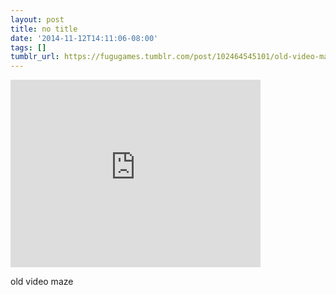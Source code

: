 ```yaml
---
layout: post
title: no title
date: '2014-11-12T14:11:06-08:00'
tags: []
tumblr_url: https://fugugames.tumblr.com/post/102464545101/old-video-maze
---
```

<iframe width="400" height="300" id="youtube_iframe" src="https://www.youtube.com/embed/Cp72v7Kx3h4?feature=oembed&amp;enablejsapi=1&amp;origin=https://safe.txmblr.com&amp;wmode=opaque" frameborder="0" allow="accelerometer; autoplay; encrypted-media; gyroscope; picture-in-picture" allowfullscreen></iframe>  

old video maze

